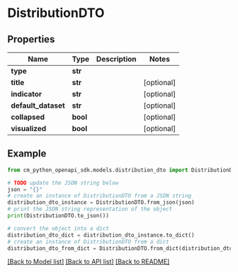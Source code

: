 # DistributionDTO


## Properties

Name | Type | Description | Notes
------------ | ------------- | ------------- | -------------
**type** | **str** |  | 
**title** | **str** |  | [optional] 
**indicator** | **str** |  | [optional] 
**default_dataset** | **str** |  | [optional] 
**collapsed** | **bool** |  | [optional] 
**visualized** | **bool** |  | [optional] 

## Example

```python
from cm_python_openapi_sdk.models.distribution_dto import DistributionDTO

# TODO update the JSON string below
json = "{}"
# create an instance of DistributionDTO from a JSON string
distribution_dto_instance = DistributionDTO.from_json(json)
# print the JSON string representation of the object
print(DistributionDTO.to_json())

# convert the object into a dict
distribution_dto_dict = distribution_dto_instance.to_dict()
# create an instance of DistributionDTO from a dict
distribution_dto_from_dict = DistributionDTO.from_dict(distribution_dto_dict)
```
[[Back to Model list]](../README.md#documentation-for-models) [[Back to API list]](../README.md#documentation-for-api-endpoints) [[Back to README]](../README.md)


